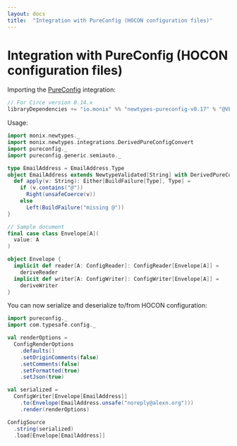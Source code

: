 ```yaml
---
layout: docs
title:  "Integration with PureConfig (HOCON configuration files)"
---
```


# Integration with PureConfig (HOCON configuration files)

Importing the [PureConfig](https://github.com/pureconfig/pureconfig) integration:

```scala
// For Circe version 0.14.x
libraryDependencies += "io.monix" %% "newtypes-pureconfig-v0.17" % "@VERSION@"
```

Usage:

```scala mdoc:silent
import monix.newtypes._
import monix.newtypes.integrations.DerivedPureConfigConvert
import pureconfig._
import pureconfig.generic.semiauto._

type EmailAddress = EmailAddress.Type
object EmailAddress extends NewtypeValidated[String] with DerivedPureConfigConvert {
  def apply(v: String): Either[BuildFailure[Type], Type] =
    if (v.contains("@")) 
      Right(unsafeCoerce(v))
    else 
      Left(BuildFailure("missing @"))
}

// Sample document
final case class Envelope[A](
  value: A
)

object Envelope {
  implicit def reader[A: ConfigReader]: ConfigReader[Envelope[A]] = 
    deriveReader
  implicit def writer[A: ConfigWriter]: ConfigWriter[Envelope[A]] =
    deriveWriter
}
```

You can now serialize and deserialize to/from HOCON configuration:

```scala mdoc
import pureconfig._
import com.typesafe.config._

val renderOptions =
  ConfigRenderOptions
    .defaults()
    .setOriginComments(false)
    .setComments(false)
    .setFormatted(true)
    .setJson(true)

val serialized = 
  ConfigWriter[Envelope[EmailAddress]]
    .to(Envelope(EmailAddress.unsafe("noreply@alexn.org")))
    .render(renderOptions)

ConfigSource
  .string(serialized)
  .load[Envelope[EmailAddress]]
```
